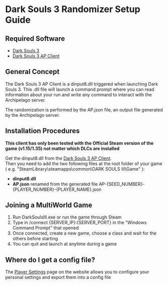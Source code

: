 # Dark Souls 3 Randomizer Setup Guide

## Required Software

- [Dark Souls 3](https://store.steampowered.com/app/374320/DARK_SOULS_III/)
- [Dark Souls 3 AP Client](https://github.com/Marechal-L/DarkSouls3-Archipelago-client)

## General Concept

The Dark Souls 3 AP Client is a dinput8.dll triggered when launching Dark Souls 3. This .dll file will launch a command 
prompt where you can read information about your run and write any command to interact with the Archipelago server.  

The randomization is performed by the AP.json file, an output file generated by the Archipelago server.

## Installation Procedures

**This client has only been tested with the Official Steam version of the game (v1.15/1.35) not matter which DLCs are installed**

Get the dinput8.dll from the [Dark Souls 3 AP Client](https://github.com/Marechal-L/DarkSouls3-Archipelago-client).  
Then you need to add the two following files at the root folder of your game 
( e.g. "SteamLibrary\steamapps\common\DARK SOULS III\Game" ):  
- **dinput8.dll**
- **AP.json** renamed from the generated file AP-{SEED_NUMBER}-{PLAYER_NUMBER}-{PLAYER_NAME}.json

## Joining a MultiWorld Game

1. Run DarkSoulsIII.exe or run the game through Steam
2. Type in /connect {SERVER_IP}:{SERVER_PORT} in the "Windows Command Prompt" that opened
3. Once connected, create a new game, choose a class and wait for the others before starting
4. You can quit and launch at anytime during a game

## Where do I get a config file?

The [Player Settings](../player-settings) page on the website allows you to
configure your personal settings and export them into a config file